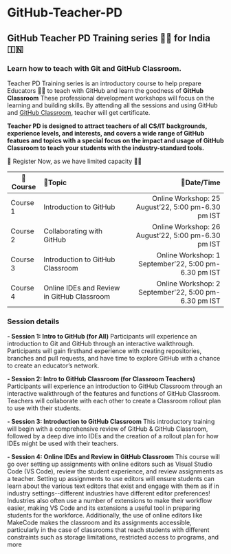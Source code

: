 # GitHub-Teacher-PD
## GitHub Teacher PD Training series 👩‍🏫 for India 🇮🇳
### Learn how to teach with Git and GitHub Classroom.
Teacher PD Training series is an introductory course to help prepare Educators 👩‍🏫 to teach with GitHub and learn the goodness of **GitHub Classroom**
These professional development workshops will focus on the learning and building skills. By attending all the sessions and using GitHub and [GitHub Classroom](https://classroom.github.com/), teacher will get certificate.

**Teacher PD is designed to attract teachers of all CS/IT backgrounds, experience levels, and interests, and covers a wide range of GitHub featues and topics with a special focus on the impact and usage of GitHub Classroom to teach your students with the industry-standard tools.**

📝 Register Now, as we have limited capacity 🙌🏼

|📝Course  |📒Topic |📆Date/Time |
|---------------|:--------------------------|------------------------------:|
|Course 1|Introduction to GitHub|Online Workshop: 25 August’22, 5:00 pm-6.30 pm IST|
|Course 2|Collaborating with GitHub|Online Workshop: 26 August’22, 5:00 pm-6.30 pm IST|
|Course 3|Introduction to GitHub Classroom|Online Workshop: 1 September’22, 5:00 pm-6.30 pm IST|
|Course 4|Online IDEs and Review in GitHub Classroom|Online Workshop: 2 September’22, 5:00 pm-6.30 pm IST|


### Session details 
**- Session 1: Intro to GitHub (for All)**
Participants will experience an introduction to Git and GitHub through an interactive walkthrough. Participants will gain firsthand experience with creating repositories, branches and pull requests, and have time to explore GitHub with a chance to create an educator’s network.

**- Session 2: Intro to GitHub Classroom (for Classroom Teachers)**
Participants will experience an introduction to GitHub Classroom through an interactive walkthrough of the features and functions of GitHub Classroom. Teachers will collaborate with each other to create a Classroom rollout plan to use with their students.

**- Session 3: Introduction to GitHub Classroom**
This introductory training will begin with a comprehensive review of GitHub & GitHub Classroom, followed by a deep dive into IDEs and the creation of a rollout plan for how IDEs might be used with their teachers.

**- Session 4: Online IDEs and Review in GitHub Classroom**
This course will go over setting up assignments with online editors such as Visual Studio Code (VS Code), review the student experience, and review assignments as a teacher. Setting up assignments to use editors will ensure students can learn about the various text editors that exist and engage with them as if in industry settings--different industries have different editor preferences! Industries also often use a number of extensions to make their workflow easier, making VS Code and its extensions a useful tool in preparing students for the workforce. Additionally, the use of online editors like MakeCode makes the classroom and its assignments accessible, particularly in the case of classrooms that reach students with different constraints such as storage limitations, restricted access to programs, and more
